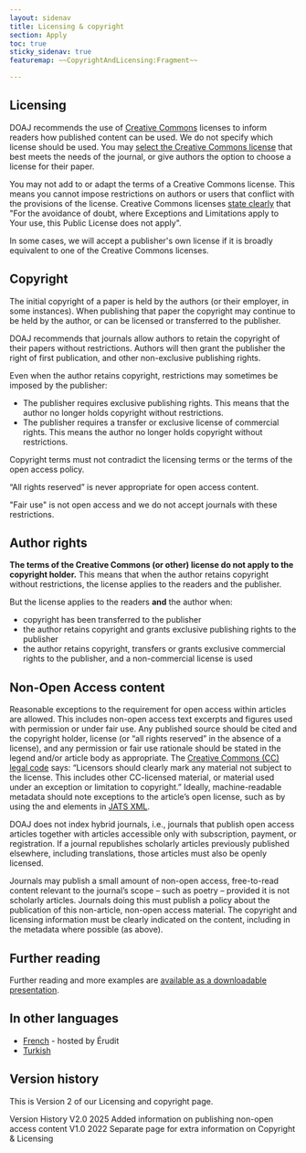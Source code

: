 ```yaml
---
layout: sidenav
title: Licensing & copyright
section: Apply
toc: true
sticky_sidenav: true
featuremap: ~~CopyrightAndLicensing:Fragment~~

---
```


## Licensing

DOAJ recommends the use of [Creative Commons](https://creativecommons.org/share-your-work/) licenses to inform readers how published content can be used. We do not specify which license should be used. You may [select the Creative Commons license](https://creativecommons.org/choose/) that best meets the needs of the journal, or give authors the option to choose a license for their paper. 

You may not add to or adapt the terms of a Creative Commons license. This means you cannot impose restrictions on authors or users that conflict with the provisions of the license. Creative Commons licenses [state clearly](https://creativecommons.org/licenses/by-sa/4.0/legalcode) that "For the avoidance of doubt, where Exceptions and Limitations apply to Your use, this Public License does not apply".

In some cases, we will accept a publisher's own license if it is broadly equivalent to one of the Creative Commons licenses.


## Copyright

The initial copyright of a paper is held by the authors (or their employer, in some instances). When publishing that paper the copyright may continue to be held by the author, or can be licensed or transferred to the publisher.

DOAJ recommends that journals allow authors to retain the copyright of their papers without restrictions. Authors will then grant the publisher the right of first publication, and other non-exclusive publishing rights.

Even when the author retains copyright, restrictions may sometimes be imposed by the publisher:

 - The publisher requires exclusive publishing rights. This means that the author no longer holds copyright without restrictions.
 - The publisher requires a transfer or exclusive license of commercial rights. This means the author no longer holds copyright without restrictions.

Copyright terms must not contradict the licensing terms or the terms of the open access policy.

“All rights reserved” is never appropriate for open access content.

"Fair use" is not open access and we do not accept journals with these restrictions. 


## Author rights

**The terms of the Creative Commons (or other) license do not apply to the copyright holder.** This means that when the author retains copyright without restrictions, the license applies to the readers and the publisher.

But the license applies to the readers **and** the author when:

- copyright has been transferred to the publisher
- the author retains copyright and grants exclusive publishing rights to the publisher
- the author retains copyright, transfers or grants exclusive commercial rights to the publisher, and a non-commercial license is used


## Non-Open Access content

Reasonable exceptions to the requirement for open access within articles are allowed. This includes non-open access text excerpts and figures used with permission or under fair use. Any published source should be cited and the copyright holder, license (or “all rights reserved” in the absence of a license), and any permission or fair use rationale should be stated in the legend and/or article body as appropriate. The [Creative Commons (CC) legal code](https://creativecommons.org/licenses/by/4.0/legalcode.en) says: “Licensors should clearly mark any material not subject to the license. This includes other CC-licensed material, or material used under an exception or limitation to copyright.” Ideally, machine-readable metadata should note exceptions to the article’s open license, such as by using the <permissions> and <attrib> elements in [JATS XML](https://jats.nlm.nih.gov/).

DOAJ does not index hybrid journals, i.e., journals that publish open access articles together with articles accessible only with subscription, payment, or registration. If a journal republishes scholarly articles previously published elsewhere, including translations, those articles must also be openly licensed.

Journals may publish a small amount of non-open access, free-to-read content relevant to the journal’s scope – such as poetry – provided it is not scholarly articles. Journals doing this must publish a policy about the publication of this non-article, non-open access material. The copyright and licensing information must be clearly indicated on the content, including in the metadata where possible (as above).


## Further reading

Further reading and more examples are [available as a downloadable presentation](https://drive.google.com/drive/folders/190BgMV0ImGk-gUpHu5ai_R-uvO8NDAB8?usp=sharing).

## In other languages

- [French](https://www.erudit.org/public/documents/licencedroitsauteursDOAJ.pdf) - hosted by Érudit
- [Turkish](https://drive.google.com/file/d/1gcdB3bfMvlOMeWeRV4UFCPoTQiouHDtb/view?usp=sharing)

## Version history

This is Version 2 of our Licensing and copyright page.

Version History
V2.0 2025 Added information on publishing non-open access content
V1.0 2022 Separate page for extra information on Copyright & Licensing
